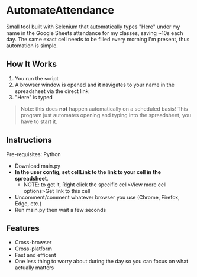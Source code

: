 # AutomateAttendance

Small tool built with Selenium that automatically types "Here" under my name in the Google Sheets attendance for my classes, saving ~10s each day. The same exact cell needs to be filled every morning I'm present, thus automation is simple.

## How It Works
1. You run the script
2. A browser window is opened and it navigates to your name in the spreadsheet via the direct link
3. "Here" is typed
> Note: this does **not** happen automatically on a scheduled basis! This program just automates opening and typing into the spreadsheet, you have to start it.

## Instructions
Pre-requisites: Python

- Download main.py
- **In the user config, set cellLink to the link to your cell in the spreadsheet**.
    - NOTE: to get it, Right click the specific cell>View more cell options>Get link to this cell
- Uncomment/comment whatever browser you use (Chrome, Firefox, Edge, etc.)
- Run main.py then wait a few seconds

## Features
- Cross-browser
- Cross-platform
- Fast and efficent
- One less thing to worry about during the day so you can focus on what actually matters
